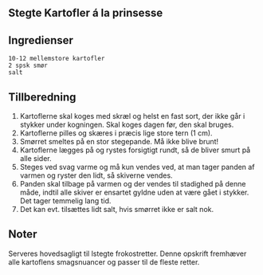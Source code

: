 ## Stegte Kartofler á la prinsesse ##

## Ingredienser ##
```
10-12 mellemstore kartofler
2 spsk smør
salt
```

## Tillberedning ##
1. Kartoflerne skal koges med skræl og helst en fast sort, der ikke går i stykker under kogningen. Skal koges dagen før, den skal bruges.
2. Kartoflerne pilles og skæres i præcis lige store tern (1 cm).
3. Smørret smeltes på en stor stegepande. Må ikke blive brunt!
4. Kartoflerne lægges på og rystes forsigtigt rundt, så de bliver smurt på alle sider.
5. Steges ved svag varme og må kun vendes ved, at man tager panden af varmen og ryster den lidt, så skiverne vendes.
6. Panden skal tilbage på varmen og der vendes til stadighed på denne måde, indtil alle skiver er ensartet gyldne uden at være gået i stykker. Det tager temmelig lang tid.
7. Det kan evt. tilsættes lidt salt, hvis smørret ikke er salt nok.

## Noter ##
Serveres hovedsagligt til lstegte frokostretter. Denne opskrift fremhæver alle kartoflens smagsnuancer og passer til de fleste retter.


